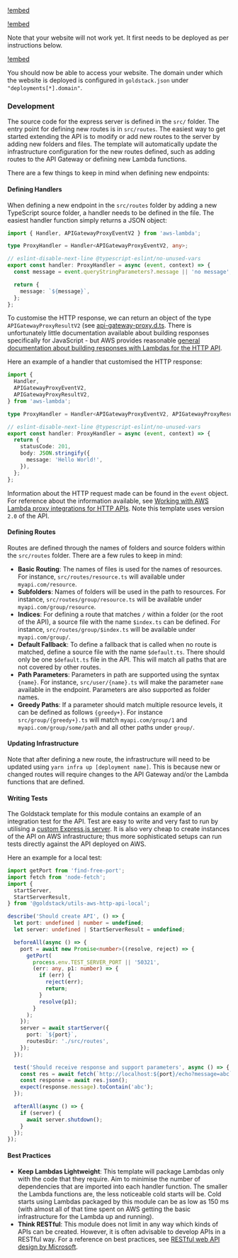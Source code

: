 [!embed](./../shared/getting-started-project.md)

[!embed](./../shared/getting-started-infrastructure.md)

Note that your website will not work yet. It first needs to be deployed as per instructions below.

[!embed](./../shared/getting-started-deployment.md)

You should now be able to access your website. The domain under which the website is deployed is configured in `goldstack.json` under `"deployments[*].domain"`.

### Development

The source code for the express server is defined in the `src/` folder. The entry point for defining new routes is in `src/routes`. The easiest way to get started extending the API is to modify or add new routes to the server by adding new folders and files. The template will automatically update the infrastructure configuration for the new routes defined, such as adding routes to the API Gateway or defining new Lambda functions.

There are a few things to keep in mind when defining new endpoints:

#### Defining Handlers

When defining a new endpoint in the `src/routes` folder by adding a new TypeScript source folder, a handler needs to be defined in the file. The easiest handler function simply returns a JSON object:

```typescript
import { Handler, APIGatewayProxyEventV2 } from 'aws-lambda';

type ProxyHandler = Handler<APIGatewayProxyEventV2, any>;

// eslint-disable-next-line @typescript-eslint/no-unused-vars
export const handler: ProxyHandler = async (event, context) => {
  const message = event.queryStringParameters?.message || 'no message';

  return {
    message: `${message}`,
  };
};
```

To customise the HTTP response, we can return an object of the type `APIGatewayProxyResultV2` (see [api-gateway-proxy.d.ts](https://github.com/DefinitelyTyped/DefinitelyTyped/blob/a1260a1f3d40f239b53fd29effba594b0d1bee08/types/aws-lambda/trigger/api-gateway-proxy.d.ts#L224). There is unfortunately little documentation available about building responses specifically for JavaScript - but AWS provides reasonable [general documentation about building responses with Lambdas for the HTTP API](https://docs.aws.amazon.com/apigateway/latest/developerguide/http-api-develop-integrations-lambda.html#http-api-develop-integrations-lambda.response).

Here an example of a handler that customised the HTTP response:

```typescript
import {
  Handler,
  APIGatewayProxyEventV2,
  APIGatewayProxyResultV2,
} from 'aws-lambda';

type ProxyHandler = Handler<APIGatewayProxyEventV2, APIGatewayProxyResultV2>;

// eslint-disable-next-line @typescript-eslint/no-unused-vars
export const handler: ProxyHandler = async (event, context) => {
  return {
    statusCode: 201,
    body: JSON.stringify({
      message: 'Hello World!',
    }),
  };
};
```

Information about the HTTP request made can be found in the `event` object. For reference about the information available, see [Working with AWS Lambda proxy integrations for HTTP APIs](https://docs.aws.amazon.com/apigateway/latest/developerguide/http-api-develop-integrations-lambda.html#http-api-develop-integrations-lambda.proxy-format). Note this template uses version `2.0` of the API.

#### Defining Routes

Routes are defined through the names of folders and source folders within the `src/routes` folder. There are a few rules to keep in mind:

- **Basic Routing**: The names of files is used for the names of resources. For instance, `src/routes/resource.ts` will available under `myapi.com/resource`.
- **Subfolders**: Names of folders will be used in the path to resources. For instance, `src/routes/group/resource.ts` will be available under `myapi.com/group/resource`.
- **Indices**: For defining a route that matches `/` within a folder (or the root of the API), a source file with the name `$index.ts` can be defined. For instance, `src/routes/group/$index.ts` will be available under `myapi.com/group/`.
- **Default Fallback**: To define a fallback that is called when no route is matched, define a source file with the name `$default.ts`. There should only be one `$default.ts` file in the API. This will match all paths that are not covered by other routes.
- **Path Parameters**: Parameters in path are supported using the syntax `{name}`. For instance, `src/user/{name}.ts` will make the parameter `name` available in the endpoint. Parameters are also supported as folder names.
- **Greedy Paths**: If a parameter should match multiple resource levels, it can be defined as follows `{greedy+}`. For instance `src/group/{greedy+}.ts` will match `myapi.com/group/1` and `myapi.com/group/some/path` and all other paths under `group/`.

#### Updating Infrastructure

Note that after defining a new route, the infrastructure will need to be updated using `yarn infra up [deployment name]`. This is because new or changed routes will require changes to the API Gateway and/or the Lambda functions that are defined.

#### Writing Tests

The Goldstack template for this module contains an example of an integration test for the API. Test are easy to write and very fast to run by utilising a [custom Express.js server](https://github.com/goldstack/goldstack/tree/8645bbe9d450acc3b41da2c4cd75db3afc2e8e5b/workspaces/templates-lib/packages/utils-aws-http-api-local). It is also very cheap to create instances of the API on AWS infrastructure; thus more sophisticated setups can run tests directly against the API deployed on AWS.

Here an example for a local test:

```typescript
import getPort from 'find-free-port';
import fetch from 'node-fetch';
import {
  startServer,
  StartServerResult,
} from '@goldstack/utils-aws-http-api-local';

describe('Should create API', () => {
  let port: undefined | number = undefined;
  let server: undefined | StartServerResult = undefined;

  beforeAll(async () => {
    port = await new Promise<number>((resolve, reject) => {
      getPort(
        process.env.TEST_SERVER_PORT || '50321',
        (err: any, p1: number) => {
          if (err) {
            reject(err);
            return;
          }
          resolve(p1);
        }
      );
    });
    server = await startServer({
      port: `${port}`,
      routesDir: './src/routes',
    });
  });

  test('Should receive response and support parameters', async () => {
    const res = await fetch(`http://localhost:${port}/echo?message=abc`);
    const response = await res.json();
    expect(response.message).toContain('abc');
  });

  afterAll(async () => {
    if (server) {
      await server.shutdown();
    }
  });
});
```

#### Best Practices

- **Keep Lambdas Lightweight**: This template will package Lambdas only with the code that they require. Aim to minimise the number of dependencies that are imported into each handler function. The smaller the Lambda functions are, the less noticeable cold starts will be. Cold starts using Lambdas packaged by this module can be as low as 150 ms (with almost all of that time spent on AWS getting the basic infrastructure for the Lambda up and running).
- **Think RESTful**: This module does not limit in any way which kinds of APIs can be created. However, it is often advisable to develop APIs in a RESTful way. For a reference on best practices, see [RESTful web API design by Microsoft](https://docs.microsoft.com/en-us/azure/architecture/best-practices/api-design).
